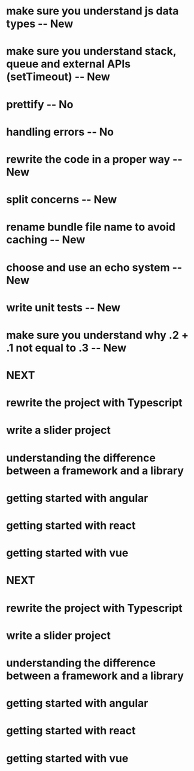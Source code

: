 # make sure you understand js data types -- New
# make sure you understand stack, queue and external APIs (setTimeout) -- New
# prettify -- No
# handling errors -- No
# rewrite the code in a proper way -- New
# split concerns -- New
# rename bundle file name to avoid caching -- New
# choose and use an echo system -- New
# write unit tests -- New
# make sure you understand why .2 + .1 not equal to .3 -- New

# NEXT
# rewrite the project with Typescript
# write a slider project
# understanding the difference between a framework and a library
# getting started with angular
# getting started with react
# getting started with vue
# NEXT

# rewrite the project with Typescript

# write a slider project

# understanding the difference between a framework and a library

# getting started with angular

# getting started with react

# getting started with vue
